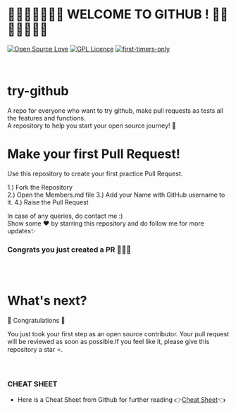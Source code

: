 # 🌟🌟🌟🌟🌟🌟🌟  WELCOME TO GITHUB !  🌟🌟🌟🌟🌟🌟🌟

[![Open Source Love](https://badges.frapsoft.com/os/v1/open-source.svg?v=103)](https://github.com/ellerbrock/open-source-badges/)
[![GPL Licence](https://badges.frapsoft.com/os/gpl/gpl.svg?v=103)](https://opensource.org/licenses/GPL-3.0/)
[![first-timers-only](https://img.shields.io/badge/first--timers--only-friendly-blue.svg?style=flat-square)](http://bit.ly/First-Pull-Request) 

<br/>

# try-github
A repo for everyone who want to try github, make pull requests as tests all the features and functions.<br>
A repository to help you start your open source journey! 💫 <br>

# Make your first Pull Request!
Use this repository to create your first practice Pull Request. 

1.) Fork the Repository  
2.) Open the Members.md file
3.) Add your Name with GitHub username to it. 
4.) Raise the Pull Request  

In case of any queries, do contact me :)<br>
Show some ❤️ by starring this repository and do follow me for more updates✨


### Congrats you just created a PR 🎉🎉🎉

<br/>


<br/>

# What's next?

🎉 Congratulations 🎉

You just took your first step as an open source contributor. Your pull request will be reviewed as soon as possible.If you feel like it, please give this repository a star ⭐.

<br/>


### CHEAT SHEET
- Here is a Cheat Sheet from Github for further reading 👉[Cheat Sheet](github-git-cheat-sheet.pdf)👈

<br/>



